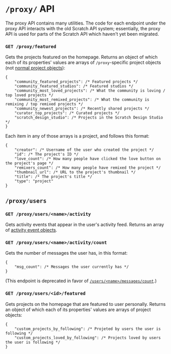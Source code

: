 # `/proxy/` API

The proxy API contains many utilities. The code for each endpoint under the proxy API interacts with the old Scratch API system; essentially, the proxy API is used for parts of the Scratch API which haven't yet been migrated.

### `GET /proxy/featured`

Gets the projects featured on the homepage. Returns an object of which each of its properties' values are arrays of `/proxy`-specific project objects (not [normal project objects](definitions/project_object.md)):

```
{
    "community_featured_projects": /* Featured projects */
    "community_featured_studios": /* Featured studios */
    "community_most_loved_projects": /* What the community is loving / top loved projects */
    "community_most_remixed_projects": /* What the community is remixing / top remixed projects */
    "community_newest_projects": /* Recently shared projects */
    "curator_top_projects": /* Curated projects */
    "scratch_design_studio": /* Projects in the Scratch Design Studio */
}
```

Each item in any of those arrays is a project, and follows this format:

```
{
    "creator": /* Username of the user who created the project */
    "id": /* The project's ID */
    "love_count": /* How many people have clicked the love button on the project's page */
    "remixers_count": /* How many people have remixed the project */
    "thumbnail_url": /* URL to the project's thumbnail */
    "title": /* The project's title */
    "type": "project"
}
```

## `/proxy/users`

### `GET /proxy/users/<name>/activity`

Gets activity events that appear in the user's activity feed. Returns an array of [activity event objects](definitions/activity_event_object.md).

### `GET /proxy/users/<name>/activity/count`

Gets the number of messages the user has, in this format:

```
{
    "msg_count": /* Messages the user currently has */
}
```

(This endpoint is deprecated in favor of [`/users/<name>/messages/count`](users.md#get-usersusernamemessagescount).)

### `GET /proxy/users/<id>/featured`

Gets projects on the homepage that are featured to user personally. Returns an object of which each of its properties' values are arrays of project objects:

```
{
    "custom_projects_by_following": /* Projeted by users the user is following */
    "custom_projects_loved_by_following": /* Projects loved by users the user is following */
}
```
